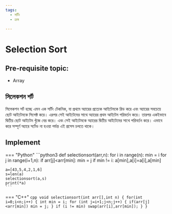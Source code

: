 ```yaml
---
tags:
  - সর্টিং
  - ক্রম
  
---
```

# Selection Sort
## Pre-requisite topic:

 - Array

## সিলেকশন শর্ট
সিলেকশন সর্ট হচ্ছে এমন এক সর্টিং টেকনিক, যা প্রথমে অ্যারের প্রত্যেক আইটেমকে রিড করে এবং অ্যারের সবচেয়ে ছোট আইটেমকে সিলেক্ট করে। এরপর সেই আইটেমের সাথে অ্যারের প্রথম আইটেম পরিবর্তন করে। তারপর একইভাবে দ্বিতীয় ছোট আইটেম খুঁজে বের করে। এবং সেই আইটেমকে অ্যারের দ্বিতীয় আইটেমের সাথে পরিবর্তন করে। এভাবে করে সম্পূর্ণ অ্যারে সর্টেড না হওয়া পর্যন্ত এই প্রসেস চলতে থাকে।

## Implement
=== "Python"
    ```python3
    def selectionsort(arr,n):
       for i in range(n):
         min = i
         for j in range(i+1,n):
             if arr[j]<arr[min]:
                 min = j
          if min != i:
              a[min],a[i]=a[i],a[min]

    a=[43,5,4,2,1,6]
    s=len(a)
    selectionsort(a,s)
    print(*a)
    ```
=== "C++"
    ```cpp
    void selectionsort(int arr[],int n)
    {
       for(int i=0;i<n;i++)
       {
           int min = i;
          for (int j=i+1;j<n;j++)
          {
              if(arr[j]<arr[min])
                   min = j;
          }
           if (i != min)
               swap(arr[i],arr[min]);
       }
     }
    ```
